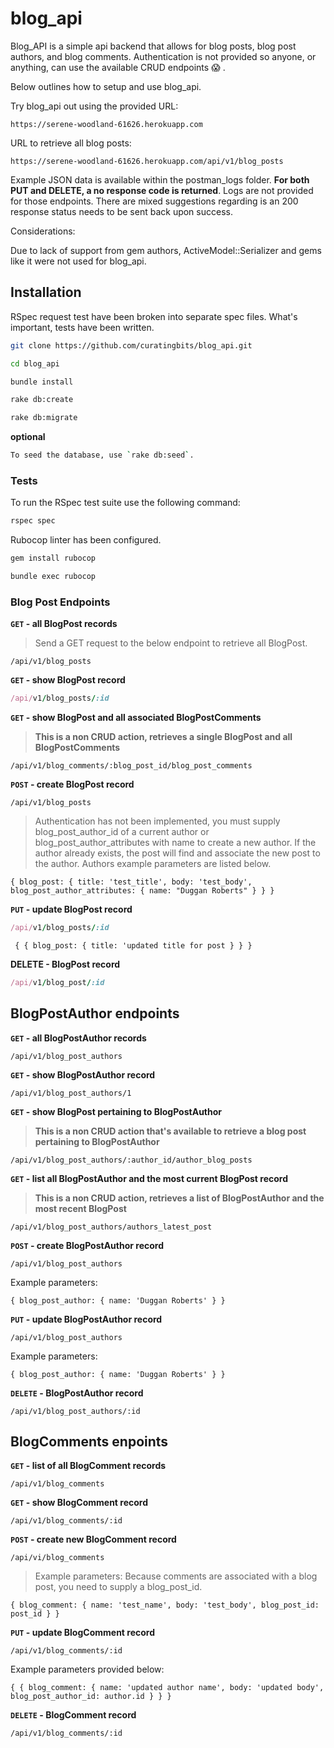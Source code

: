 
# blog_api

Blog_API is a simple api backend that allows for blog posts, blog post authors, and blog comments. Authentication is not provided so anyone, or anything, can use the available CRUD endpoints :scream: .

Below outlines how to setup and use blog_api.

Try blog_api out using the provided URL:

```
https://serene-woodland-61626.herokuapp.com
```

URL to retrieve all blog posts:

```
https://serene-woodland-61626.herokuapp.com/api/v1/blog_posts
```

Example JSON data is available within the postman_logs folder. **For both PUT and DELETE, a no response code is returned**. Logs are not provided for those endpoints. There are mixed suggestions regarding is an 200 response status needs to be sent back upon success.

Considerations:

 Due to lack of support from gem authors, ActiveModel::Serializer and gems like it were not used for blog_api.


Installation
------------

 RSpec request test have been broken into separate spec files. What's important, tests have been written.

```bash
git clone https://github.com/curatingbits/blog_api.git
```

```bash
cd blog_api
```

```bash
bundle install
```

```bash
rake db:create
```

```bash
rake db:migrate
```

**optional**
```bash
To seed the database, use `rake db:seed`.
```

### Tests

To run the RSpec test suite use the following command:

```bash
rspec spec
```

Rubocop linter has been configured.

```bash
gem install rubocop
```

```bash
bundle exec rubocop
```

### Blog Post Endpoints

**`GET` - all BlogPost records**

 > Send a GET request to the below endpoint to retrieve all BlogPost.

 ```
 /api/v1/blog_posts
 ```

**`GET` - show BlogPost record**
```ruby
/api/v1/blog_posts/:id
```

**`GET` - show BlogPost and all associated BlogPostComments**

> **This is a non CRUD action, retrieves a single BlogPost and all BlogPostComments**

```
/api/v1/blog_comments/:blog_post_id/blog_post_comments
```


**`POST` - create BlogPost record**

```
/api/v1/blog_posts
```

> Authentication has not been implemented, you must supply blog_post_author_id of a current author or blog_post_author_attributes with name to create a new author. If the author already exists, the post will find and associate the new post to the author. Authors example parameters are listed below.

```
{ blog_post: { title: 'test_title', body: 'test_body', blog_post_author_attributes: { name: "Duggan Roberts" } } }
```

**`PUT` - update BlogPost record**

```ruby
/api/v1/blog_posts/:id
```

```
 { { blog_post: { title: 'updated title for post } } }
```
 **DELETE - BlogPost record**

 ```ruby
 /api/v1/blog_post/:id
 ```

## BlogPostAuthor endpoints

**`GET` - all BlogPostAuthor records**

```
/api/v1/blog_post_authors
```

**`GET` - show BlogPostAuthor record**

```
/api/v1/blog_post_authors/1
```

**`GET` - show BlogPost pertaining to BlogPostAuthor**

> **This is a non CRUD action that's available to retrieve a blog post pertaining to BlogPostAuthor**

```
/api/v1/blog_post_authors/:author_id/author_blog_posts
```

**`GET` - list all BlogPostAuthor and the most current BlogPost record**

> **This is a non CRUD action, retrieves a list of BlogPostAuthor and the most recent BlogPost**

```
/api/v1/blog_post_authors/authors_latest_post
```


**`POST` - create BlogPostAuthor record**

```
/api/v1/blog_post_authors
```

Example parameters:

```
{ blog_post_author: { name: 'Duggan Roberts' } }
```

**`PUT` - update BlogPostAuthor record**

```
/api/v1/blog_post_authors
```

Example parameters:

```
{ blog_post_author: { name: 'Duggan Roberts' } }
```

**`DELETE` - BlogPostAuthor record**

```
/api/v1/blog_post_authors/:id
```

## BlogComments enpoints

**`GET` - list of all BlogComment records**

```
/api/v1/blog_comments
```

**`GET` - show BlogComment record**

```
/api/v1/blog_comments/:id
```

**`POST` - create new BlogComment record**

```
/api/vi/blog_comments
```
> Example parameters:
> Because comments are associated with a blog post, you need to supply a blog_post_id.


```
{ blog_comment: { name: 'test_name', body: 'test_body', blog_post_id: post_id } }
```

**`PUT` - update BlogComment record**

`/api/v1/blog_comments/:id`

Example parameters provided below:

 ```
 { { blog_comment: { name: 'updated author name', body: 'updated body', blog_post_author_id: author.id } } }
 ```

 **`DELETE` - BlogComment record**

 ```
 /api/v1/blog_comments/:id
 ```
